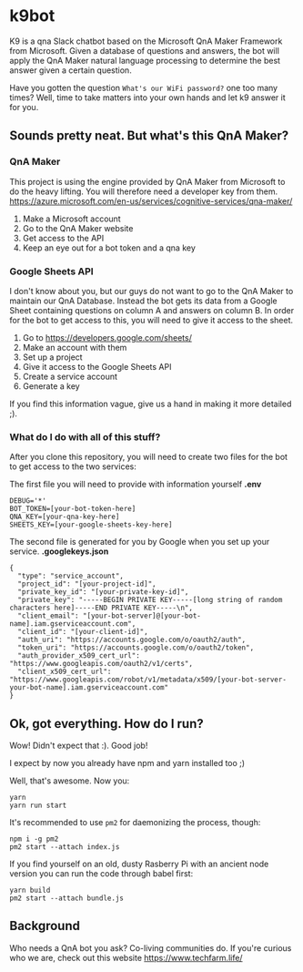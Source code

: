 # k9bot

K9 is a qna Slack chatbot based on the Microsoft QnA Maker Framework from Microsoft. Given a database of questions and answers, the bot will apply the QnA Maker natural language processing to determine the best answer given a certain question.

Have you gotten the question `What's our WiFi password?` one too many times? Well, time to take matters into your own hands and let k9 answer it for you.

## Sounds pretty neat. But what's this QnA Maker?

### QnA Maker

This project is using the engine provided by QnA Maker from Microsoft to do the heavy lifting. You will therefore need a developer key from them.
https://azure.microsoft.com/en-us/services/cognitive-services/qna-maker/

1. Make a Microsoft account
2. Go to the QnA Maker website
3. Get access to the API
4. Keep an eye out for a bot token and a qna key

### Google Sheets API

I don't know about you, but our guys do not want to go to the QnA Maker to maintain our QnA Database. Instead the bot gets its data from a Google Sheet containing questions on column A and answers on column B. In order for the bot to get access to this, you will need to give it access to the sheet.

1. Go to https://developers.google.com/sheets/
2. Make an account with them
3. Set up a project
4. Give it access to the Google Sheets API
5. Create a service account
6. Generate a key

If you find this information vague, give us a hand in making it more detailed ;).

### What do I do with all of this stuff?

After you clone this repository, you will need to create two files for the bot to get access to the two services:

The first file you will need to provide with information yourself
**.env**
```
DEBUG='*'
BOT_TOKEN=[your-bot-token-here]
QNA_KEY=[your-qna-key-here]
SHEETS_KEY=[your-google-sheets-key-here]

```

The second file is generated for you by Google when you set up your service.
**.googlekeys.json**
```
{
  "type": "service_account",
  "project_id": "[your-project-id]",
  "private_key_id": "[your-private-key-id]",
  "private_key": "-----BEGIN PRIVATE KEY-----[long string of random characters here]-----END PRIVATE KEY-----\n",
  "client_email": "[your-bot-server]@[your-bot-name].iam.gserviceaccount.com",
  "client_id": "[your-client-id]",
  "auth_uri": "https://accounts.google.com/o/oauth2/auth",
  "token_uri": "https://accounts.google.com/o/oauth2/token",
  "auth_provider_x509_cert_url": "https://www.googleapis.com/oauth2/v1/certs",
  "client_x509_cert_url": "https://www.googleapis.com/robot/v1/metadata/x509/[your-bot-server-your-bot-name].iam.gserviceaccount.com"
}

```

## Ok, got everything. How do I run?

Wow! Didn't expect that :). Good job!

I expect by now you already have npm and yarn installed too ;)

Well, that's awesome. Now you:

    yarn
    yarn run start

It's recommended to use `pm2` for daemonizing the process, though:

    npm i -g pm2
    pm2 start --attach index.js

If you find yourself on an old, dusty Rasberry Pi with an ancient node version you can run the code through babel first:

    yarn build
    pm2 start --attach bundle.js

## Background

Who needs a QnA bot you ask? Co-living communities do. If you're curious who we are, check out this website https://www.techfarm.life/
